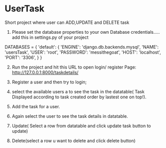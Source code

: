 # UserTask
Short project where user can ADD,UPDATE and DELETE task

1. Please set the database properties to your own Database credentials.....
add this in settings.py of your project

DATABASES = {
'default': {
        'ENGINE': 'django.db.backends.mysql',
        'NAME': 'usersTask',
        'USER': 'root',
        'PASSWORD': 'messithegoat',
        'HOST': 'localhost',
        'PORT': '3306',
    }
}

2. Run the project and hit this URL to open login/ register Page:
http://127.0.0.1:8000/taskdetails/

3. Register a user and then try to login;
4. select the available users a to see the task in the datatable( Task Displayed according to task created order by lastest one on top!).

5. Add the task for a user.
6. Again select the user to see the task details in datatable.
7. Update( Select a row from datatable and click update task button to update)
8. Delete(select a row u want to delete and click delete button)
